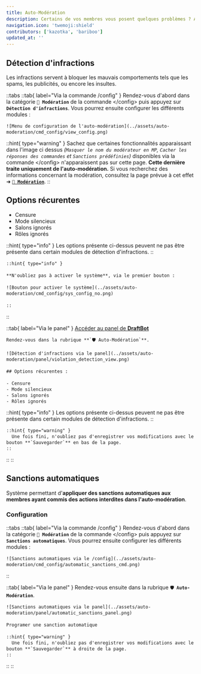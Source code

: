 ```yaml
---
title: Auto-Modération
description: Certains de vos membres vous posent quelques problèmes ? Alors configurez les outils de modération automatique de DraftBot !
navigation.icon: 'twemoji:shield'
contributors: ['kazotka', 'bariboo']
updated_at: ''
---
```



## Détection d'infractions

Les infractions servent à bloquer les mauvais comportements tels que les spams, les publicités, ou encore les insultes.

::tabs
  ::tab{ label="Via la commande /config" }
    Rendez-vous d'abord dans la catégorie **`🔨 Modération`** de la commande \</config> puis appuyez sur **`Détection d'infractions`**. Vous pourrez ensuite configurer les différents modules :

    ![Menu de configuration de l'auto-modération](../assets/auto-moderation/cmd_config/view_config.png)

  ::hint{ type="warning" }
    Sachez que certaines fonctionnalités apparaissant dans l'image ci dessus *(`Masquer le nom du modérateur en MP`, `Cacher les réponses des commandes` et `Sanctions prédéfinies`)* disponibles via la commande \</config> n'apparaissent pas sur cette page. **Cette dernière traite uniquement de l'auto-modération.** Si vous recherchez des informations concernant la modération, consultez la page prévue à cet effet ➜ **[`🔨 Modération`](https://draftbot.fr/docs/modules/moderation)**.
  ::

  ## Options récurentes

  - Censure
  - Mode silencieux
  - Salons ignorés
  - Rôles ignorés

  ::hint{ type="info" }
    Les options présente ci-dessus peuvent ne pas être présente dans certain modules de détection d'infractions.
  ::


    ::hint{ type="info" }

    **N'oubliez pas à activer le système**, via le premier bouton :

    ![Bouton pour activer le système](../assets/auto-moderation/cmd_config/sys_config_no.png)

    ::
  ::

  ::tab{ label="Via le panel" }
    [Accéder au panel de **DraftBot**](/dashboard/first/auto-moderation)

    Rendez-vous dans la rubrique **`🛡️ Auto-Modération`**.

    ![Détection d'infractions via le panel](../assets/auto-moderation/panel/violation_detection_view.png)

    ## Options récurentes :

    - Censure
    - Mode silencieux
    - Salons ignorés
    - Rôles ignorés

  ::hint{ type="info" }
    Les options présente ci-dessus peuvent ne pas être présente dans certain modules de détection d'infractions.
  ::


    ::hint{ type="warning" }
      Une fois fini, n'oubliez pas d'enregistrer vos modifications avec le bouton **`Sauvegarder`** en bas de la page.
    ::
  ::
::

## Sanctions automatiques

Système permettant d'**appliquer des sanctions automatiques aux membres ayant commis des actions interdites dans l'auto-modération**.

### Configuration

::tabs
  ::tab{ label="Via la commande /config" }
    Rendez-vous d'abord dans la catégorie **`🔨 Modération`** de la commande \</config> puis appuyez sur **`Sanctions automatiques`**. Vous pourrez ensuite configurer les différents modules :

    ![Sanctions automatiques via le /config](../assets/auto-moderation/cmd_config/automatic_sanctions_cmd.png)

  ::

  ::tab{ label="Via le panel" }
    Rendez-vous ensuite dans la rubrique **`🛡️ Auto-Modération`**.

    ![Sanctions automatiques via le panel](../assets/auto-moderation/panel/automatic_sanctions_panel.png)

    Programer une sanction automatique 

    ::hint{ type="warning" }
      Une fois fini, n'oubliez pas d'enregistrer vos modifications avec le bouton **`Sauvegarder`** à droite de la page.
    ::
  ::
::
